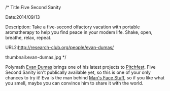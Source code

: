 /*
Title:Five Second Sanity 

Date:2014/09/13

Description: Take a five-second olfactory vacation with portable aromatherapy to help you find peace in your modem life. Shake, open, breathe, relax, repeat. 

URL2:http://research-club.org/people/evan-dumas/

thumbnail:evan-dumas.jpg
 */


Polymath [Evan Dumas](http://research-club.org/people/evan-dumas/) brings one of his latest projects to [Pitchfest](http://calagator.org/events/1250466915). Five Second Sanity isn't publically available yet, so this is one of your only chances to try it!  Eva is the man behind [Man's Face Stuff](http://www.mansfacestuff.com/), so if you like what you smell, maybe you can convince him to share it with the world.

